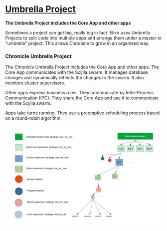 # [Umbrella Project](https://elixir-lang.org/getting-started/mix-otp/dependencies-and-umbrella-projects.html#umbrella-projects)

**The Umbrella Project includes the Core App and other apps**

Sometimes a project can get big, really big in fact. Elixir uses Umbrella Projects to split code into multiple apps and arrange them under a master or "umbrella" project.  This allows Chronicle to grow in an organized way.

### Chronicle Umbrella Project

The Chronicle Umbrella Project includes the Core App and other apps.  The Core App communicates with the Scylla swarm.  It manages database changes and dynamically reflects the changes to the swarm.  It also monitors cluster supervisors.

Other apps express business rules.  They communicate by Inter-Process Communication (IPC).  They share the Core App and use it to communicate with the Scylla swarm.

Apps take turns running.  They use a preemptive scheduling process based on a round-robin algorithm.

![](images/UmbrellaProject.png)